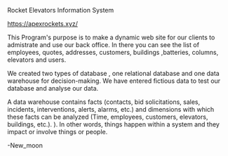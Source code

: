 Rocket Elevators Information System

https://apexrockets.xyz/

This Program's purpose is to make a dynamic web site for our clients to admistrate and use our back office. In there you can see the list of employees, quotes, addresses, customers, buildings ,batteries, columns, elevators and users.

We created two types of database , one relational database and one data warehouse for decision-making.
We have entered fictious data to test our database and analyse our data.

A data warehouse contains facts (contacts, bid solicitations, sales, incidents, interventions, alerts, alarms, etc.) and dimensions with which these facts can be analyzed (Time, employees, customers, elevators, buildings, etc.). ). In other words, things happen within a system and they impact or involve things or people.

-New_moon
